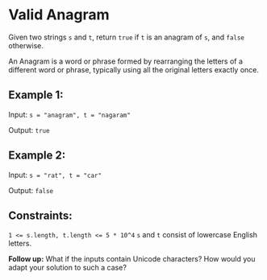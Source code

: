# Valid Anagram

Given two strings `s` and `t`, return `true` if `t` is an anagram of `s`, and `false` otherwise.

An Anagram is a word or phrase formed by rearranging the letters of a different word or phrase, typically using all the original letters exactly once.

## Example 1:
Input: `s = "anagram", t = "nagaram"`

Output: `true`

## Example 2:
Input: `s = "rat", t = "car"`

Output: `false`
 

## Constraints:
`1 <= s.length, t.length <= 5 * 10^4`
`s` and `t` consist of lowercase English letters.
 

**Follow up:** What if the inputs contain Unicode characters? How would you adapt your solution to such a case?